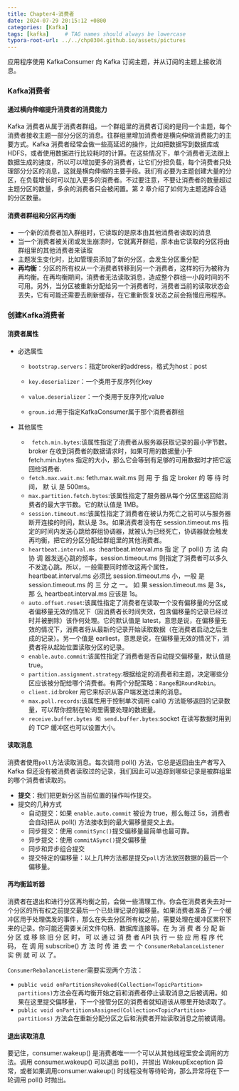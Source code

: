 ```yaml
---
title: Chapter4-消费者
date: 2024-07-29 20:15:12 +0800
categories: [Kafka]
tags: [kafka]     # TAG names should always be lowercase
typora-root-url: ../../chp0304.github.io/assets/pictures
---
```



应用程序使用 KafkaConsumer 向 Kafka 订阅主题，并从订阅的主题上接收消息。

### Kafka消费者

#### 通过横向伸缩提升消费者的消费能力

Kafka 消费者从属于消费者群组。一个群组里的消费者订阅的是同一个主题，每个消费者接收主题一部分分区的消息。往群组里增加消费者是横向伸缩消费能力的主要方式。Kafka 消费者经常会做一些高延迟的操作，比如把数据写到数据库或 HDFS，或者使用数据进行比较耗时的计算。在这些情况下，单个消费者无法跟上数据生成的速度，所以可以增加更多的消费者，让它们分担负载，每个消费者只处理部分分区的消息，这就是横向伸缩的主要手段。我们有必要为主题创建大量的分区，在负载增长时可以加入更多的消费者。不过要注意，不要让消费者的数量超过主题分区的数量，多余的消费者只会被闲置。第 2 章介绍了如何为主题选择合适的分区数量。

#### 消费者群组和分区再均衡

- 一个新的消费者加入群组时，它读取的是原本由其他消费者读取的消息
- 当一个消费者被关闭或发生崩溃时，它就离开群组，原本由它读取的分区将由群组里的其他消费者来读取
- 主题发生变化时，比如管理员添加了新的分区，会发生分区重分配
- **再均衡**：分区的所有权从一个消费者转移到另一个消费者，这样的行为被称为再均衡。在再均衡期间，消费者无法读取消息，造成整个群组一小段时间的不可用。另外，当分区被重新分配给另一个消费者时，消费者当前的读取状态会丢失，它有可能还需要去刷新缓存，在它重新恢复状态之前会拖慢应用程序。

### 创建Kafka消费者

#### 消费者属性

- 必选属性

  - `bootstrap.servers`：指定broker的address，格式为host：post


  - `key.deserializer`：一个类用于反序列化key


  - `value.deserializer`：一个类用于反序列化value


  - `groun.id`:用于指定KafkaConsumer属于那个消费者群组

- 其他属性

  - ` fetch.min.bytes`:该属性指定了消费者从服务器获取记录的最小字节数。broker 在收到消费者的数据请求时，如果可用的数据量小于 fetch.min.bytes 指定的大小，那么它会等到有足够的可用数据时才把它返回给消费者.
  - `fetch.max.wait.ms`: feth.max.wait.ms 则 用 于 指 定 broker 的 等 待 时 间， 默 认 是 500ms。
  - `max.partition.fetch.bytes`:该属性指定了服务器从每个分区里返回给消费者的最大字节数。它的默认值是 1MB。
  - `session.timeout.ms`:该属性指定了消费者在被认为死亡之前可以与服务器断开连接的时间，默认是 3s。如果消费者没有在 session.timeout.ms 指定的时间内发送心跳给群组协调器，就被认为已经死亡，协调器就会触发再均衡，把它的分区分配给群组里的其他消费者。
  - `heartbeat.interval.ms `:heartbeat.interval.ms 指 定 了 poll() 方 法 向 协 调 器发送心跳的频率，session.timeout.ms 则指定了消费者可以多久不发送心跳。所以，一般需要同时修改这两个属性，heartbeat.interval.ms 必须比 session.timeout.ms 小，一般 是 session.timeout.ms 的 三 分 之 一。 如 果 session.timeout.ms 是 3s， 那 么 heartbeat.interval.ms 应该是 1s。
  - `auto.offset.reset`:该属性指定了消费者在读取一个没有偏移量的分区或者偏移量无效的情况下（因消费者长时间失效，包含偏移量的记录已经过时并被删除）该作何处理。它的默认值是 latest，意思是说，在偏移量无效的情况下，消费者将从最新的记录开始读取数据（在消费者启动之后生成的记录）。另一个值是 earliest，意思是说，在偏移量无效的情况下，消费者将从起始位置读取分区的记录。
  - `enable.auto.commit`:该属性指定了消费者是否自动提交偏移量，默认值是 true。
  - `partition.assignment.strategy`:根据给定的消费者和主题，决定哪些分区应该被分配给哪个消费者。有两个分配策略：`Range`和`RoundRobin`。
  - `client.id`:broker 用它来标识从客户端发送过来的消息。
  - `max.poll.records`:该属性用于控制单次调用 call() 方法能够返回的记录数量，可以帮你控制在轮询里需要处理的数据量。
  - `receive.buffer.bytes 和 send.buffer.bytes`:socket 在读写数据时用到的 TCP 缓冲区也可以设置大小。

#### 读取消息

消费者使用`poll`方法读取消息。每次调用 poll() 方法，它总是返回由生产者写入 Kafka 但还没有被消费者读取过的记录，我们因此可以追踪到哪些记录是被群组里的哪个消费者读取的。

- **提交**：我们把更新分区当前位置的操作叫作提交。
- 提交的几种方式
  - 自动提交：如果 `enable.auto.commit` 被设为 true，那么每过 5s，消费者会自动把从 poll() 方法接收到的最大偏移量提交上去。
  - 同步提交：使用 `commitSync()`提交偏移量最简单也最可靠。
  - 异步提交：使用 `commitASync()`提交偏移量
  - 同步和异步组合提交
  - 提交特定的偏移量：以上几种方法都是提交`poll`方法放回数据的最后一个偏移量。

#### 再均衡监听器

消费者在退出和进行分区再均衡之前，会做一些清理工作。你会在消费者失去对一个分区的所有权之前提交最后一个已处理记录的偏移量。如果消费者准备了一个缓冲区用于处理偶发的事件，那么在失去分区所有权之前，需要处理在缓冲区累积下来的记录。你可能还需要关闭文件句柄、数据库连接等。在 为 消 费 者 分 配 新 分 区 或 移 除 旧 分 区 时， 可 以 通 过 消 费 者 API 执 行 一 些 应 用 程 序 代码， 在 调 用 subscribe() 方 法 时 传 进 去 一 个 `ConsumerRebalanceListener` 实 例 就 可 以 了。



`ConsumerRebalanceListener`需要实现两个方法：

- ` public void onPartitionsRevoked(Collection<TopicPartition> partitions) `方法会在再均衡开始之前和消费者停止读取消息之后被调用。如果在这里提交偏移量，下一个接管分区的消费者就知道该从哪里开始读取了。
- `public void onPartitionsAssigned(Collection<TopicPartition> partitions)` 方法会在重新分配分区之后和消费者开始读取消息之前被调用。

#### 退出读取消息

要记住，consumer.wakeup() 是消费者唯一一个可以从其他线程里安全调用的方法。调用 consumer.wakeup() 可以退出 poll()，并抛出 WakeupException 异常，或者如果调用consumer.wakeup() 时线程没有等待轮询，那么异常将在下一轮调用 poll() 时抛出。
